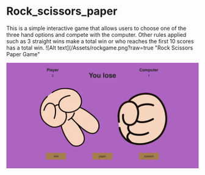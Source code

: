 # Rock_scissors_paper
This is a simple interactive game that allows users to choose one of the three hand options and compete with the computer. Other rules applied such as 3 straight wins make a total win or who reaches the first 10 scores has a total win.
![Alt text](/Assets/rockgame.png?raw=true "Rock Scissors Paper Game"


![Alt text](https://github.com/vuonghalyn/Rock_scissors_paper/blob/master/Assets/rockgame.png "Rock Scissors Paper Game")
